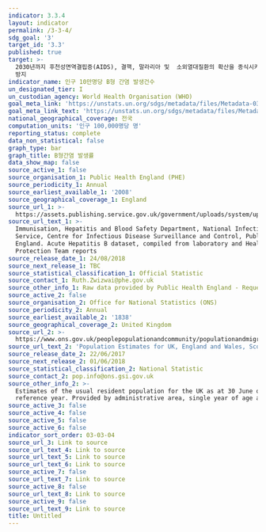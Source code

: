 ```yaml
---
indicator: 3.3.4
layout: indicator
permalink: /3-3-4/
sdg_goal: '3'
target_id: '3.3'
published: true
target: >-
  2030년까지 후천성면역결핍증(AIDS), 결핵, 말라리아 및  소외열대질환의 확산을 종식시키고, 간염, 수인성 질병 및 기타 전염성 질병
  방지
indicator_name: 인구 10만명당 B형 간염 발생건수
un_designated_tier: I
un_custodian_agency: World Health Organisation (WHO)
goal_meta_link: 'https://unstats.un.org/sdgs/metadata/files/Metadata-03-03-04.pdf'
goal_meta_link_text: 'https://unstats.un.org/sdgs/metadata/files/Metadata-03-03-04.pdf'
national_geographical_coverage: 전국
computation_units: '인구 100,000명당 명'
reporting_status: complete
data_non_statistical: false
graph_type: bar
graph_title: B형간염 발생률
data_show_map: false
source_active_1: false
source_organisation_1: Public Health England (PHE)
source_periodicity_1: Annual
source_earliest_available_1: '2008'
source_geographical_coverage_1: England
source_url_1: >-
  https://assets.publishing.service.gov.uk/government/uploads/system/uploads/attachment_data/file/736145/hpr3118_hepB.pdf
source_url_text_1: >-
  Immunisation, Hepatitis and Blood Safety Department, National Infection
  Service, Centre for Infectious Disease Surveillance and Control, Public Health
  England. Acute Hepatitis B dataset, compiled from laboratory and Health
  Protection Team reports
source_release_date_1: 24/08/2018
source_next_release_1: TBC
source_statistical_classification_1: Official Statistic
source_contact_1: Ruth.Zwizwai@phe.gov.uk
source_other_info_1: Raw data provided by Public Health England - Requested from source report
source_active_2: false
source_organisation_2: Office for National Statistics (ONS)
source_periodicity_2: Annual
source_earliest_available_2: '1838'
source_geographical_coverage_2: United Kingdom
source_url_2: >-
  https://www.ons.gov.uk/peoplepopulationandcommunity/populationandmigration/populationestimates/datasets/populationestimatesforukenglandandwalesscotlandandnorthernireland
source_url_text_2: 'Population Estimates for UK, England and Wales, Scotland and Northern Ireland'
source_release_date_2: 22/06/2017
source_next_release_2: 01/06/2018
source_statistical_classification_2: National Statistic
source_contact_2: pop.info@ons.gsi.gov.uk
source_other_info_2: >-
  Estimates of the usual resident population for the UK as at 30 June of the
  reference year. Provided by administrative area, single year of age and sex
source_active_3: false
source_active_4: false
source_active_5: false
source_active_6: false
indicator_sort_order: 03-03-04
source_url_3: Link to source
source_url_text_4: Link to source
source_url_text_5: Link to source
source_url_text_6: Link to source
source_active_7: false
source_url_text_7: Link to source
source_active_8: false
source_url_text_8: Link to source
source_active_9: false
source_url_text_9: Link to source
title: Untitled
---
```


